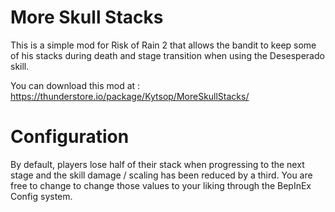 # More Skull Stacks

This is a simple mod for Risk of Rain 2 that allows the bandit to keep some of his stacks during death and stage transition when using the Desesperado skill.

You can download this mod at : https://thunderstore.io/package/Kytsop/MoreSkullStacks/

# Configuration

By default, players lose half of their stack when progressing to the next stage and the skill damage / scaling has been reduced by a third. You are free to change to change those values to your liking through the BepInEx Config system. 
